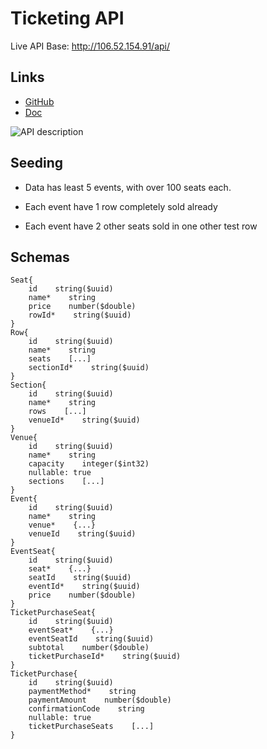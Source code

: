 ﻿# Ticketing API

Live API Base: http://106.52.154.91/api/

## Links

- [GitHub](https://github.com/lm902/Ticketing)
- [Doc](http://106.52.154.91)

![API description](https://i.imgur.com/RBD1xpe.png)

## Seeding

- Data has least 5 events, with over 100 seats each.

- Each event have 1 row completely sold already

- Each event have 2 other seats sold in one other test row

## Schemas

    Seat{
        id    string($uuid)
        name*    string
        price    number($double)
        rowId*    string($uuid)
    }
    Row{
        id    string($uuid)
        name*    string
        seats    [...]
        sectionId*    string($uuid)
    }
    Section{
        id    string($uuid)
        name*    string
        rows    [...]
        venueId*    string($uuid)
    }
    Venue{
        id    string($uuid)
        name*    string
        capacity    integer($int32)
        nullable: true
        sections    [...]
    }
    Event{
        id    string($uuid)
        name*    string
        venue*    {...}
        venueId    string($uuid)
    }
    EventSeat{
        id    string($uuid)
        seat*    {...}
        seatId    string($uuid)
        eventId*    string($uuid)
        price    number($double)
    }
    TicketPurchaseSeat{
        id    string($uuid)
        eventSeat*    {...}
        eventSeatId    string($uuid)
        subtotal    number($double)
        ticketPurchaseId*    string($uuid)
    }
    TicketPurchase{
        id    string($uuid)
        paymentMethod*    string
        paymentAmount    number($double)
        confirmationCode    string
        nullable: true
        ticketPurchaseSeats    [...]
    }